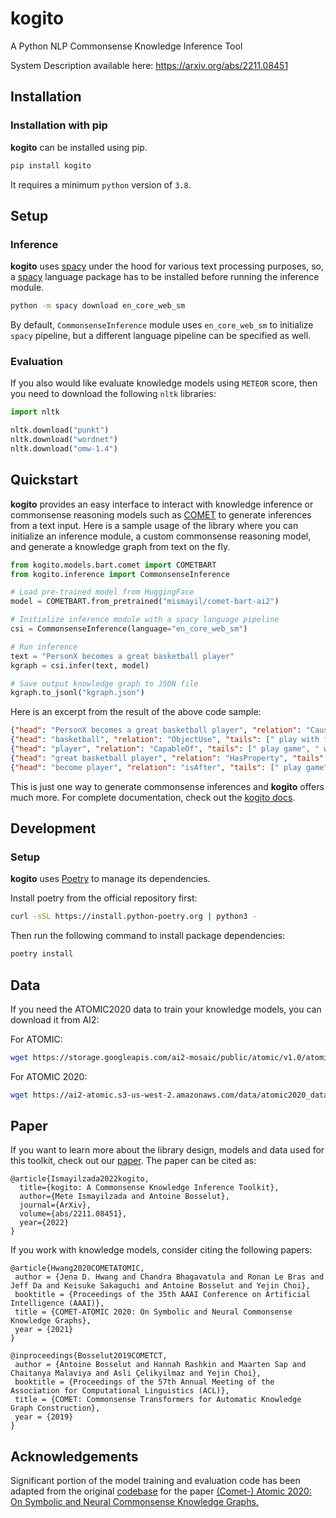 # kogito
A Python NLP Commonsense Knowledge Inference Tool

System Description available here: https://arxiv.org/abs/2211.08451

## Installation

### Installation with pip
**kogito** can be installed using pip.

```sh
pip install kogito
```

It requires a minimum ``python`` version of ``3.8``.

## Setup

### Inference
**kogito** uses [spacy](https://spacy.io) under the hood for various text processing purposes, so, a [spacy](https://spacy.io) language package has to be installed before running the inference module.

```sh
python -m spacy download en_core_web_sm
``` 
By default, ``CommonsenseInference`` module uses ``en_core_web_sm`` to initialize ``spacy`` pipeline, but a different language pipeline can be specified as well.

### Evaluation
If you also would like evaluate knowledge models using `METEOR` score, then you need to download the following ``nltk`` libraries:
```python
import nltk

nltk.download("punkt")
nltk.download("wordnet")
nltk.download("omw-1.4")
```

## Quickstart
**kogito** provides an easy interface to interact with knowledge inference or commonsense reasoning models such as [COMET](https://arxiv.org/abs/2010.05953) to generate inferences from a text input.
Here is a sample usage of the library where you can initialize an inference module, a custom commonsense reasoning model, and generate a knowledge graph from text on the fly.

```python
from kogito.models.bart.comet import COMETBART
from kogito.inference import CommonsenseInference

# Load pre-trained model from HuggingFace
model = COMETBART.from_pretrained("mismayil/comet-bart-ai2")

# Initialize inference module with a spacy language pipeline
csi = CommonsenseInference(language="en_core_web_sm")

# Run inference
text = "PersonX becomes a great basketball player"
kgraph = csi.infer(text, model)

# Save output knowledge graph to JSON file
kgraph.to_jsonl("kgraph.json")
```

Here is an excerpt from the result of the above code sample:

```json
{"head": "PersonX becomes a great basketball player", "relation": "Causes", "tails": [" PersonX practices every day.", " PersonX plays basketball every day", " PersonX practices every day"]}
{"head": "basketball", "relation": "ObjectUse", "tails": [" play with friends", " play basketball with", " play basketball"]}
{"head": "player", "relation": "CapableOf", "tails": [" play game", " win game", " play football"]}
{"head": "great basketball player", "relation": "HasProperty", "tails": [" good at basketball", " good at sports", " very good"]}
{"head": "become player", "relation": "isAfter", "tails": [" play game", " become coach", " play with"]}
```
This is just one way to generate commonsense inferences and **kogito** offers much more. For complete documentation, check out the [kogito docs](https://kogito.readthedocs.io).

## Development

### Setup
**kogito** uses [Poetry](https://python-poetry.org/) to manage its dependencies. 

Install poetry from the official repository first:
```sh
curl -sSL https://install.python-poetry.org | python3 -
```

Then run the following command to install package dependencies:
```sh
poetry install
```

## Data
If you need the ATOMIC2020 data to train your knowledge models, you can download it from AI2:

For ATOMIC:
```sh
wget https://storage.googleapis.com/ai2-mosaic/public/atomic/v1.0/atomic_data.tgz
```

For ATOMIC 2020:
```sh
wget https://ai2-atomic.s3-us-west-2.amazonaws.com/data/atomic2020_data-feb2021.zip
```

## Paper
If you want to learn more about the library design, models and data used for this toolkit, check out our [paper](https://arxiv.org/abs/2211.08451). The paper can be cited as:

```
@article{Ismayilzada2022kogito,
  title={kogito: A Commonsense Knowledge Inference Toolkit},
  author={Mete Ismayilzada and Antoine Bosselut},
  journal={ArXiv},
  volume={abs/2211.08451},
  year={2022}
}
```

If you work with knowledge models, consider citing the following papers:

```
@article{Hwang2020COMETATOMIC,
 author = {Jena D. Hwang and Chandra Bhagavatula and Ronan Le Bras and Jeff Da and Keisuke Sakaguchi and Antoine Bosselut and Yejin Choi},
 booktitle = {Proceedings of the 35th AAAI Conference on Artificial Intelligence (AAAI)},
 title = {COMET-ATOMIC 2020: On Symbolic and Neural Commonsense Knowledge Graphs},
 year = {2021}
}

@inproceedings{Bosselut2019COMETCT,
 author = {Antoine Bosselut and Hannah Rashkin and Maarten Sap and Chaitanya Malaviya and Asli Çelikyilmaz and Yejin Choi},
 booktitle = {Proceedings of the 57th Annual Meeting of the Association for Computational Linguistics (ACL)},
 title = {COMET: Commonsense Transformers for Automatic Knowledge Graph Construction},
 year = {2019}
}
```

## Acknowledgements
Significant portion of the model training and evaluation code has been adapted from the original [codebase](https://github.com/allenai/comet-atomic-2020) for the paper [(Comet-) Atomic 2020: On Symbolic and Neural Commonsense Knowledge Graphs.](https://www.semanticscholar.org/paper/COMET-ATOMIC-2020%3A-On-Symbolic-and-Neural-Knowledge-Hwang-Bhagavatula/e39503e01ebb108c6773948a24ca798cd444eb62)
